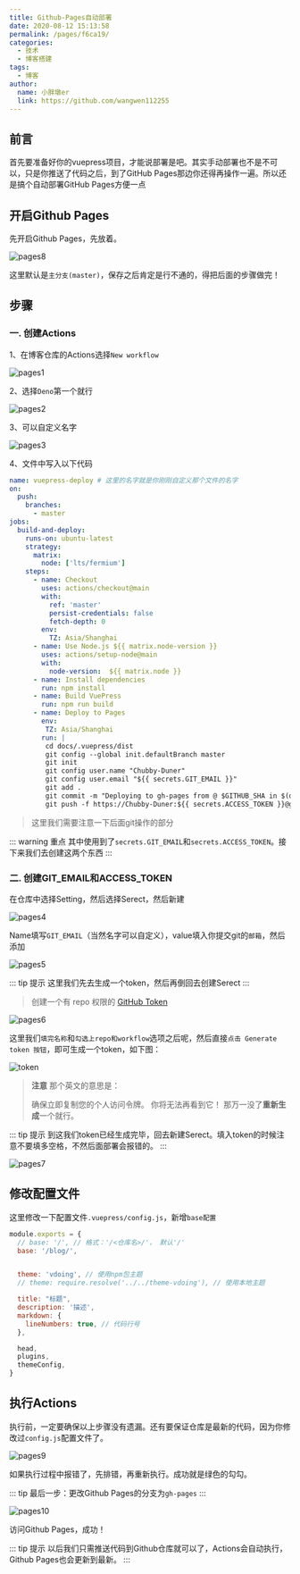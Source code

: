 ```yaml
---
title: Github-Pages自动部署
date: 2020-08-12 15:13:58
permalink: /pages/f6ca19/
categories:
  - 技术
  - 博客搭建
tags:
  - 博客
author:
  name: 小胖墩er
  link: https://github.com/wangwen112255
---
```

## 前言
首先要准备好你的vuepress项目，才能说部署是吧。其实手动部署也不是不可以，只是你推送了代码之后，到了GitHub Pages那边你还得再操作一遍。所以还是搞个自动部署GitHub Pages方便一点

## 开启Github Pages
先开启Github Pages，先放着。

![pages8](https://cdn.jsdelivr.net/gh/Chubby-Duner/image-hosting@master/blog/pages8.png)

这里默认是`主分支(master)`，保存之后肯定是行不通的，得把后面的步骤做完！

## 步骤
### 一. 创建Actions
1、在博客仓库的Actions选择`New workflow`

![pages1](https://cdn.jsdelivr.net/gh/Chubby-Duner/image-hosting@master/blog/pages1.png)

2、选择`Deno`第一个就行

![pages2](https://cdn.jsdelivr.net/gh/Chubby-Duner/image-hosting@master/blog/pages2.png)

3、可以自定义名字

![pages3](https://cdn.jsdelivr.net/gh/Chubby-Duner/image-hosting@master/blog/pages3.png)

4、文件中写入以下代码
```yml
name: vuepress-deploy # 这里的名字就是你刚刚自定义那个文件的名字
on:
  push:
    branches:
      - master      
jobs:
  build-and-deploy:
    runs-on: ubuntu-latest
    strategy:
      matrix:
        node: ['lts/fermium']
    steps:
      - name: Checkout
        uses: actions/checkout@main
        with:
          ref: 'master'
          persist-credentials: false
          fetch-depth: 0
        env:
          TZ: Asia/Shanghai
      - name: Use Node.js ${{ matrix.node-version }}
        uses: actions/setup-node@main
        with:
          node-version:  ${{ matrix.node }}
      - name: Install dependencies
        run: npm install
      - name: Build VuePress
        run: npm run build
      - name: Deploy to Pages
        env:
         TZ: Asia/Shanghai
        run: |
         cd docs/.vuepress/dist
         git config --global init.defaultBranch master
         git init
         git config user.name "Chubby-Duner"
         git config user.email "${{ secrets.GIT_EMAIL }}"
         git add .
         git commit -m "Deploying to gh-pages from @ $GITHUB_SHA in $(date +"%Y年%m月%d日 %T %Z")"
         git push -f https://Chubby-Duner:${{ secrets.ACCESS_TOKEN }}@github.com/Chubby-Duner/blog.git master:gh-pages         
```
> 这里我们需要注意一下后面git操作的部分

::: warning 重点
其中使用到了`secrets.GIT_EMAIL`和`secrets.ACCESS_TOKEN`。接下来我们去创建这两个东西
:::
### 二. 创建GIT_EMAIL和ACCESS_TOKEN
在仓库中选择Setting，然后选择Serect，然后新建

![pages4](https://cdn.jsdelivr.net/gh/Chubby-Duner/image-hosting@master/blog/pages4.png)

Name填写`GIT_EMAIL`（当然名字可以自定义），value填入你提交git的`邮箱`，然后添加

![pages5](https://cdn.jsdelivr.net/gh/Chubby-Duner/image-hosting@master/blog/pages5.png)

::: tip 提示
这里我们先去生成一个token，然后再倒回去创建Serect
:::
> 创建一个有 repo 权限的 [GitHub Token](https://github.com/settings/tokens/new)

![pages6](https://cdn.jsdelivr.net/gh/Chubby-Duner/image-hosting@master/blog/pages6.png)

这里我们`填完名称`和`勾选上repo和workflow`选项之后呢，然后直接`点击 Generate token 按钮`，即可生成一个token，如下图：

![token](https://cdn.jsdelivr.net/gh/Chubby-Duner/image-hosting@master/图床/token.png)

>**注意** 
>那个英文的意思是：
>
> 确保立即复制您的个人访问令牌。 你将无法再看到它！
那万一没了**重新生成**一个就行。

::: tip 提示
到这我们token已经生成完毕，回去新建Serect。填入token的时候注意不要填多空格，不然后面部署会报错的。
:::

![pages7](https://cdn.jsdelivr.net/gh/Chubby-Duner/image-hosting@master/blog/pages7.png)

## 修改配置文件
这里修改一下配置文件`.vuepress/config.js`，新增`base配置`
```js
module.exports = {
  // base: '/', // 格式：'/<仓库名>/'， 默认'/'
  base: '/blog/',


  theme: 'vdoing', // 使用npm包主题
  // theme: require.resolve('../../theme-vdoing'), // 使用本地主题

  title: "标题",
  description: '描述',
  markdown: {
    lineNumbers: true, // 代码行号
  },

  head,
  plugins,
  themeConfig,
}
```
## 执行Actions
执行前，一定要确保以上步骤没有遗漏。还有要保证仓库是最新的代码，因为你修改过`config.js`配置文件了。

![pages9](https://cdn.jsdelivr.net/gh/Chubby-Duner/image-hosting@master/blog/pages9.png)

如果执行过程中报错了，先排错，再重新执行。成功就是绿色的勾勾。

::: tip 
最后一步：更改Github Pages的分支为`gh-pages`
:::

![pages10](https://cdn.jsdelivr.net/gh/Chubby-Duner/image-hosting@master/blog/pages10.png)

访问Github Pages，成功！

::: tip 提示
以后我们只需推送代码到Github仓库就可以了，Actions会自动执行，Github Pages也会更新到最新。
:::
